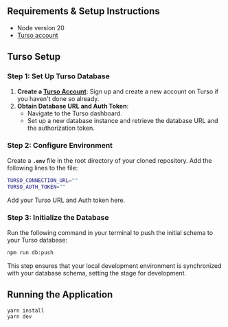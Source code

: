 ## Requirements & Setup Instructions

- Node version 20
- [Turso account](https://turso.tech/)

## Turso Setup

### **Step 1: Set Up Turso Database**

1. **Create a [Turso Account](https://turso.tech/)**: Sign up and create a new account on Turso if you haven't done so already.
2. **Obtain Database URL and Auth Token**:
   - Navigate to the Turso dashboard.
   - Set up a new database instance and retrieve the database URL and the authorization token.

### **Step 2: Configure Environment**

Create a **`.env`** file in the root directory of your cloned repository. Add the following lines to the file:

```bash
TURSO_CONNECTION_URL=""
TURSO_AUTH_TOKEN=""
```

Add your Turso URL and Auth token here.

### **Step 3: Initialize the Database**

Run the following command in your terminal to push the initial schema to your Turso database:

```bash
npm run db:push
```

This step ensures that your local development environment is synchronized with your database schema, setting the stage for development.

## Running the Application

```bash
yarn install
yarn dev
```
